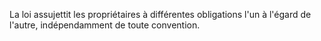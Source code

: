   
 La loi assujettit les propriétaires à différentes obligations l'un à l'égard de l'autre, indépendamment de toute convention.  

  
